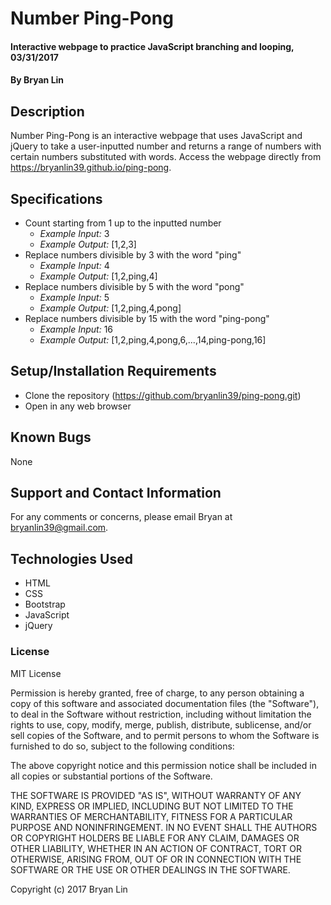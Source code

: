 # Number Ping-Pong

#### Interactive webpage to practice JavaScript branching and looping, 03/31/2017

#### By Bryan Lin

## Description

Number Ping-Pong is an interactive webpage that uses JavaScript and jQuery to take a user-inputted number and returns a range of numbers with certain numbers substituted with words. Access the webpage directly from https://bryanlin39.github.io/ping-pong.

## Specifications
* Count starting from 1 up to the inputted number
  * _Example Input:_ 3
  * _Example Output:_ [1,2,3]
* Replace numbers divisible by 3 with the word "ping"
  * _Example Input:_ 4
  * _Example Output:_ [1,2,ping,4]
* Replace numbers divisible by 5 with the word "pong"
  * _Example Input:_ 5
  * _Example Output:_ [1,2,ping,4,pong]
* Replace numbers divisible by 15 with the word "ping-pong"
  * _Example Input:_ 16
  * _Example Output:_ [1,2,ping,4,pong,6,...,14,ping-pong,16]

## Setup/Installation Requirements

* Clone the repository (https://github.com/bryanlin39/ping-pong.git)
* Open in any web browser

## Known Bugs

None

## Support and Contact Information

For any comments or concerns, please email Bryan at bryanlin39@gmail.com.

## Technologies Used

* HTML
* CSS
* Bootstrap
* JavaScript
* jQuery

### License

MIT License

Permission is hereby granted, free of charge, to any person obtaining a copy of this software and associated documentation files (the "Software"), to deal in the Software without restriction, including without limitation the rights to use, copy, modify, merge, publish, distribute, sublicense, and/or sell copies of the Software, and to permit persons to whom the Software is furnished to do so, subject to the following conditions:

The above copyright notice and this permission notice shall be included in all copies or substantial portions of the Software.

THE SOFTWARE IS PROVIDED "AS IS", WITHOUT WARRANTY OF ANY KIND, EXPRESS OR IMPLIED, INCLUDING BUT NOT LIMITED TO THE WARRANTIES OF MERCHANTABILITY, FITNESS FOR A PARTICULAR PURPOSE AND NONINFRINGEMENT. IN NO EVENT SHALL THE AUTHORS OR COPYRIGHT HOLDERS BE LIABLE FOR ANY CLAIM, DAMAGES OR OTHER LIABILITY, WHETHER IN AN ACTION OF CONTRACT, TORT OR OTHERWISE, ARISING FROM, OUT OF OR IN CONNECTION WITH THE SOFTWARE OR THE USE OR OTHER DEALINGS IN THE SOFTWARE.

Copyright (c) 2017 Bryan Lin
